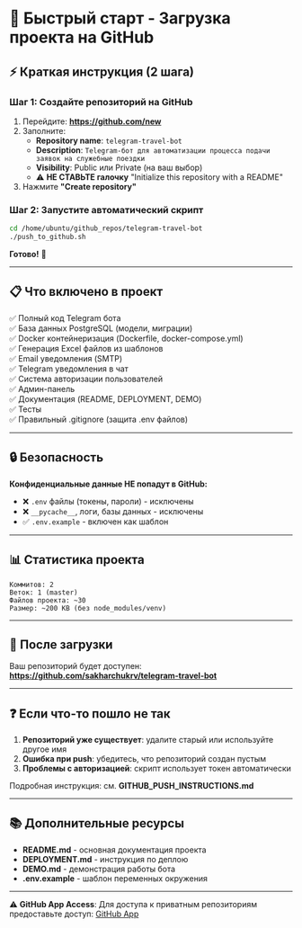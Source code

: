# 🚀 Быстрый старт - Загрузка проекта на GitHub

## ⚡ Краткая инструкция (2 шага)

### Шаг 1: Создайте репозиторий на GitHub

1. Перейдите: **https://github.com/new**
2. Заполните:
   - **Repository name**: `telegram-travel-bot`
   - **Description**: `Telegram-бот для автоматизации процесса подачи заявок на служебные поездки`
   - **Visibility**: Public или Private (на ваш выбор)
   - ⚠️ **НЕ СТАВЬТЕ галочку** "Initialize this repository with a README"
3. Нажмите **"Create repository"**

### Шаг 2: Запустите автоматический скрипт

```bash
cd /home/ubuntu/github_repos/telegram-travel-bot
./push_to_github.sh
```

**Готово!** 🎉

---

## 📋 Что включено в проект

✅ Полный код Telegram бота  
✅ База данных PostgreSQL (модели, миграции)  
✅ Docker контейнеризация (Dockerfile, docker-compose.yml)  
✅ Генерация Excel файлов из шаблонов  
✅ Email уведомления (SMTP)  
✅ Telegram уведомления в чат  
✅ Система авторизации пользователей  
✅ Админ-панель  
✅ Документация (README, DEPLOYMENT, DEMO)  
✅ Тесты  
✅ Правильный .gitignore (защита .env файлов)  

---

## 🔒 Безопасность

**Конфиденциальные данные НЕ попадут в GitHub:**
- ❌ `.env` файлы (токены, пароли) - исключены
- ❌ `__pycache__`, логи, базы данных - исключены
- ✅ `.env.example` - включен как шаблон

---

## 📊 Статистика проекта

```
Коммитов: 2
Веток: 1 (master)
Файлов проекта: ~30
Размер: ~200 KB (без node_modules/venv)
```

---

## 🔗 После загрузки

Ваш репозиторий будет доступен:
**https://github.com/sakharchukrv/telegram-travel-bot**

---

## ❓ Если что-то пошло не так

1. **Репозиторий уже существует**: удалите старый или используйте другое имя
2. **Ошибка при push**: убедитесь, что репозиторий создан пустым
3. **Проблемы с авторизацией**: скрипт использует токен автоматически

Подробная инструкция: см. **GITHUB_PUSH_INSTRUCTIONS.md**

---

## 📚 Дополнительные ресурсы

- **README.md** - основная документация проекта
- **DEPLOYMENT.md** - инструкция по деплою
- **DEMO.md** - демонстрация работы бота
- **.env.example** - шаблон переменных окружения

---

⚠️ **GitHub App Access**: Для доступа к приватным репозиториям предоставьте доступ: [GitHub App](https://github.com/apps/abacusai/installations/select_target)
